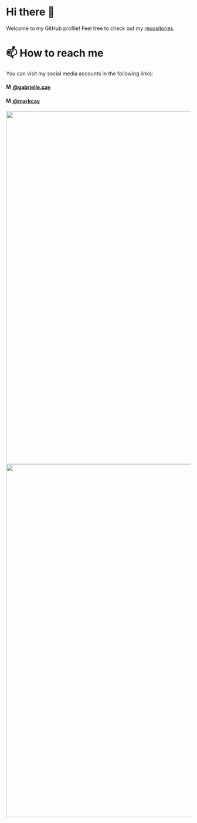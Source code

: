 # Hi there 👋

Welcome to my GitHub profile! Feel free to check out my [repositories](https://github.com/MarkCay?tab=repositories).

# 📫 How to reach me
You can visit my social media accounts in the following links:
#### [<img alt="My Facebook profile" height=15 width=15 src="https://static.xx.fbcdn.net/rsrc.php/yD/r/d4ZIVX-5C-b.ico" /> @gabrielle.cay](https://www.facebook.com/Gabrielle.Cay)
#### [<img alt="My YouTube channel" height=15 width=15 src="https://www.youtube.com/s/desktop/a90036ea/img/favicon.ico" /> @markcay](https://www.youtube.com/MarkCay)



<a href="https://github.com/MarkCay?tab=repositories"><img align="center" style="width: 100vw" src='https://github-readme-stats.vercel.app/api/top-langs/?username=markcay&theme=light&bg_color=201E1E&text_color=ffffff&title_color=ffffff' /></a>
<a href="https://github.com/MarkCay?tab=repositories"><img align="center" style="width: 100vw" src='https://github-readme-stats.vercel.app/api?username=markcay&&show_icons=true&title_color=ffffff&icon_color=6920b0&text_color=daf7dc&bg_color=201E1E&include_all_commits=true' /></a>

<!-- 🔭 I’m currently working at [Zerobstacle Technologies](https://zerobstacle.dev/)
<!--- 🌱 I love topicsin web development-->
<!-- 👯 I’m looking to collaborate on ...
- 🤔 I’m looking for help with ...
- 💬 Ask me about ...
- 📫 How to reach me: ...
- 😄 Pronouns: ...
- ⚡ Fun fact: ...-->
